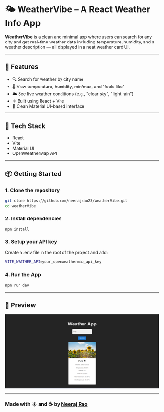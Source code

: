 # 🌤️ WeatherVibe – A React Weather Info App

**WeatherVibe** is a clean and minimal app where users can search for any city and get real-time weather data including temperature, humidity, and a weather description — all displayed in a neat weather card UI.

---

## 🚀 Features

- 🔍 Search for weather by city name
- 🌡️ View temperature, humidity, min/max, and "feels like"
- 🌥️ See live weather conditions (e.g., "clear sky", "light rain")
- ⚛️ Built using React + Vite
- 🎨 Clean Material UI-based interface

---

## 🧰 Tech Stack

- React
- Vite
- Material UI
- OpenWeatherMap API

---

## 📦 Getting Started

### 1. Clone the repository

```bash
git clone https://github.com/neerajrao23/weatherVibe.git
cd weatherVibe
```

### 2.  Install dependencies

```bash
npm install
```

### 3. Setup your API key
Create a .env file in the root of the project and add:

```bash
VITE_WEATHER_API=your_openweathermap_api_key
```

### 4. Run the App

```bash
npm run dev
```

---

## 📸 Preview

![WeatherVibe Screenshot](./public/screenshot.png)

---

### Made with ☀️ and ☕ by [Neeraj Rao](https://github.com/neerajrao23)
